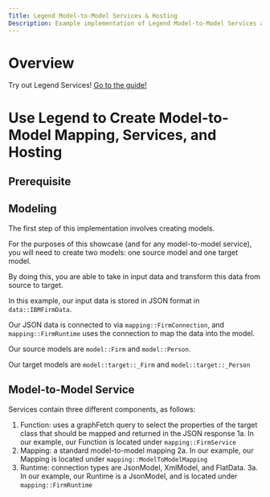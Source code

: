 ```yaml
---
Title: Legend Model-to-Model Services & Hosting
Description: Example implementation of Legend Model-to-Model Services and Hosting
---
```


# Overview

Try out Legend Services! [Go to the guide!](https://legend.finos.org/docs/overview/legend-overview)

# Use Legend to Create Model-to-Model Mapping, Services, and Hosting

## Prerequisite

## Modeling
The first step of this implementation involves creating models.

For the purposes of this showcase (and for any model-to-model service), you will need to create two models: one source model and one target model.

By doing this, you are able to take in input data and transform this data from source to target.

In this example, our input data is stored in JSON format in `data::IBMFirmData`.

Our JSON data is connected to via `mapping::FirmConnection`, and `mapping::FirmRuntime` uses the connection to map the data into the model.

Our source models are `model::Firm` and `model::Person`.

Our target models are `model::target::_Firm` and `model::target::_Person`

## Model-to-Model Service
Services contain three different components, as follows:
1. Function: uses a graphFetch query to select the properties of the target class that should be mapped and returned in the JSON response
   1a. In our example, our Function is located under `mapping::FirmService`
2. Mapping: a standard model-to-model mapping
   2a. In our example, our Mapping is located under `mapping::ModelToModelMapping`
3. Runtime: connection types are JsonModel, XmlModel, and FlatData.
   3a. In our example, our Runtime is a JsonModel, and is located under `mapping::FirmRuntime`